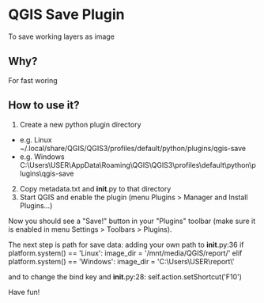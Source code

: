 # QGIS Save Plugin

To save working layers as image

## Why?

For fast woring

## How to use it?

1. Create a new python plugin directory
  * e.g. Linux ~/.local/share/QGIS/QGIS3/profiles/default/python/plugins/qgis-save
  * e.g. Windows C:\Users\USER\AppData\Roaming\QGIS\QGIS3\profiles\default\python\plugins\qgis-save
2. Copy metadata.txt and __init__.py to that directory
3. Start QGIS and enable the plugin (menu Plugins > Manager and Install Plugins...)

Now you should see a "Save!" button in your "Plugins" toolbar (make sure it is enabled in menu Settings > Toolbars > Plugins).

The next step is path for save data:
adding your own path to __init__.py:36
        if platform.system() == 'Linux':
            image_dir = '/mnt/media/QGIS/report/'
        elif platform.system() == 'Windows':
            image_dir = 'C:\\Users\\USER\\report\\'

and to change the bind key and __init__.py:28:
        self.action.setShortcut('F10')

Have fun!
